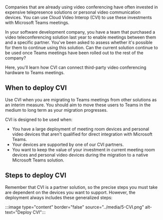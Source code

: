 Companies that are already using video conferencing have often invested in expensive telepresence solutions or personal video communication devices. You can use Cloud Video Interop (CVI) to use these investments with Microsoft Teams meetings.

In your software development company, you have a team that purchased a video teleconferencing solution last year to enable meetings between them and a specific partner. You've been asked to assess whether it's possible for them to continue using this solution. Can the current solution continue to be used once Teams meetings have been rolled out to the rest of the company?

Here, you'll learn how CVI can connect third-party video conferencing hardware to Teams meetings.

## When to deploy CVI

Use CVI when you are migrating to Teams meetings from other solutions as an interim measure. You should aim to move these users to Teams in the medium to long term as your migration progresses.

CVI is designed to be used when:

- You have a large deployment of meeting room devices and personal video devices that aren't qualified for direct integration with Microsoft Teams.
- Your devices are supported by one of our CVI partners.
- You want to keep the value of your investment in current meeting room devices and personal video devices during the migration to a native Microsoft Teams solution.

## Steps to deploy CVI

Remember that CVI is a partner solution, so the precise steps you must take are dependent on the devices you want to support. However, the deployment always includes these generalized steps:

:::image type="content" border="false" source="../media/5-CVI.png" alt-text="Deploy CVI":::

